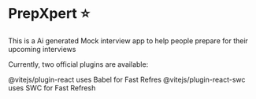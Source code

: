 # PrepXpert ⭐
This is a Ai generated Mock interview app to help people prepare for their upcoming interviews 

Currently, two official plugins are available:

@vitejs/plugin-react uses Babel for Fast Refres
@vitejs/plugin-react-swc uses SWC for Fast Refresh
